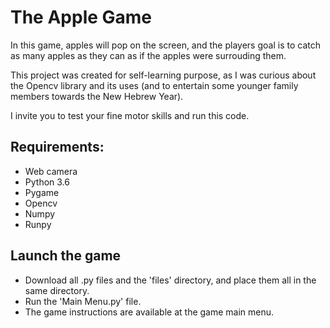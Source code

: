 # The Apple Game
In this game, apples will pop on the screen, and the players goal is to catch as many apples as they can as if the apples were surrouding them.

This project was created for self-learning purpose, as I was curious about the Opencv library and its uses (and to entertain some younger family members towards the New Hebrew Year).

I invite you to test your fine motor skills and run this code.

## Requirements:
* Web camera
* Python 3.6
* Pygame
* Opencv
* Numpy
* Runpy

## Launch the game
* Download all .py files and the 'files' directory, and place them all in the same directory.
* Run the 'Main Menu.py' file.
* The game instructions are available at the game main menu.

